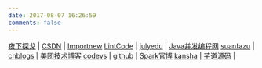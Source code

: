 ```yaml
---
date: 2017-08-07 16:26:59
comments: false
---
```

[夜下探戈](https://www.dudefu.info) | [CSDN](https://blog.csdn.net/dudefu011) | [Importnew](http://www.importnew.com/)
[LintCode]( http://www.lintcode.com/) | [julyedu]( https://www.julyedu.com/) | [Java并发编程网](http://ifeve.com/)
[suanfazu]( http://suanfazu.com/) | [cnblogs](https://www.cnblogs.com/) | [美团技术博客](https://tech.meituan.com/)
[codevs](http://www.codevs.cn/) | [github](https://www.dudefu.info) | [Spark官博](https://databricks.com/blog)
[kansha](http://kansha.bkjia.com/) | [芋道源码](http://www.iocoder.cn/) | []()

